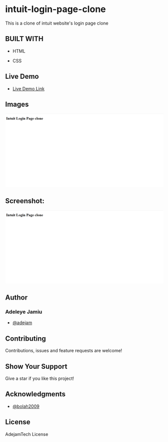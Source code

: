 # intuit-login-page-clone
This is a clone of intuit website's login page clone

## BUILT WITH

- HTML

- CSS

## Live Demo
- [Live Demo Link](https://adejam.github.io/intuit-login-page-clone/index.html)

## Images
![Youtube video page clone](/images/login-page.png)
## Screenshot: 
![Youtube video page clone](/images/login-page.png)



## Author
### Adeleye Jamiu
- [@adejam](http://github.com/adejam)

## Contributing
Contributions, issues and feature requests are welcome!


## Show Your Support
Give a star if you like this project!


## Acknowledgments
- [@bolah2009](http://github.com/bolah2009)

## License

AdejamTech License